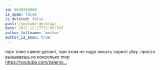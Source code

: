 ```yaml
---
id: 5649204060
is_spam: false
is_deleted: false
post: /youtube-desktop/
date: 2021-12-17T21:05:59Z
author_fullname: 'morhor'
author_is_anon: true
---
```


<p>mpv тоже самое делает, при этом не надо писать скрипт play. просто вызываешь из консолько mvp <br><a href="https://youtube.com/zeleniy-slonik-best-scenes" rel="nofollow noopener" title="https://youtube.com/zeleniy-slonik-best-scenes">https://youtube.com/zeleniy...</a></p>
